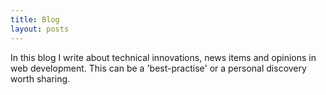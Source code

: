 ```yaml
---
title: Blog
layout: posts
---
```


In this blog I write about technical innovations, news items and opinions in web development. This can be a 'best-practise' or a personal discovery worth sharing.